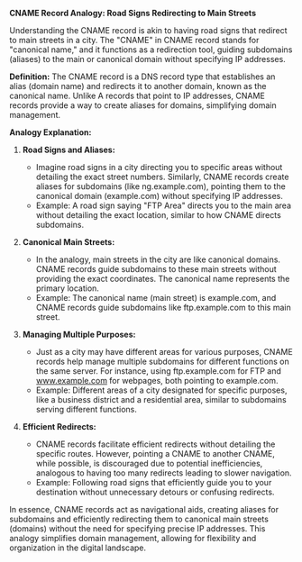 **CNAME Record Analogy: Road Signs Redirecting to Main Streets**

Understanding the CNAME record is akin to having road signs that redirect to main streets in a city. The "CNAME" in CNAME record stands for "canonical name," and it functions as a redirection tool, guiding subdomains (aliases) to the main or canonical domain without specifying IP addresses.

**Definition:**
The CNAME record is a DNS record type that establishes an alias (domain name) and redirects it to another domain, known as the canonical name. Unlike A records that point to IP addresses, CNAME records provide a way to create aliases for domains, simplifying domain management.

**Analogy Explanation:**

1. **Road Signs and Aliases:**
   - Imagine road signs in a city directing you to specific areas without detailing the exact street numbers. Similarly, CNAME records create aliases for subdomains (like ng.example.com), pointing them to the canonical domain (example.com) without specifying IP addresses.
   - Example: A road sign saying "FTP Area" directs you to the main area without detailing the exact location, similar to how CNAME directs subdomains.

2. **Canonical Main Streets:**
   - In the analogy, main streets in the city are like canonical domains. CNAME records guide subdomains to these main streets without providing the exact coordinates. The canonical name represents the primary location.
   - Example: The canonical name (main street) is example.com, and CNAME records guide subdomains like ftp.example.com to this main street.

3. **Managing Multiple Purposes:**
   - Just as a city may have different areas for various purposes, CNAME records help manage multiple subdomains for different functions on the same server. For instance, using ftp.example.com for FTP and www.example.com for webpages, both pointing to example.com.
   - Example: Different areas of a city designated for specific purposes, like a business district and a residential area, similar to subdomains serving different functions.

4. **Efficient Redirects:**
   - CNAME records facilitate efficient redirects without detailing the specific routes. However, pointing a CNAME to another CNAME, while possible, is discouraged due to potential inefficiencies, analogous to having too many redirects leading to slower navigation.
   - Example: Following road signs that efficiently guide you to your destination without unnecessary detours or confusing redirects.

In essence, CNAME records act as navigational aids, creating aliases for subdomains and efficiently redirecting them to canonical main streets (domains) without the need for specifying precise IP addresses. This analogy simplifies domain management, allowing for flexibility and organization in the digital landscape.